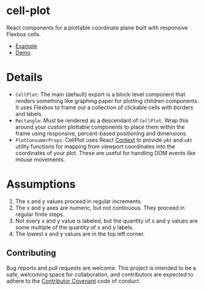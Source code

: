 # cell-plot

React components for a plottable coordinate plane built with responsive Flexbox cells.

* [Example](https://github.com/EmpaticoOrg/cell-plot/blob/master/stories/index.tsx)
* [Demo](https://empaticoorg.github.io/cell-plot/?left=0)

# Details

* `CellPlot`: The main (default) export is a block-level component that renders something like graphing paper for plotting children components. It uses Flexbox to frame out a collection of clickable cells with borders and labels.
* `Rectangle`: Must be rendered as a descendant of `CellPlot`. Wrap this around your custom plottable components to place them within the frame using responsive, percent-based positioning and dimensions.
* `PlotConsumerProps`: CellPlot uses React [Context](https://facebook.github.io/react/docs/context.html) to provide `yAt` and `xAt` utility functions for mapping from viewport coordinates into the coordinates of your plot. These are useful for handling DOM events like mouse movements.

# Assumptions

1. The x and y values proceed in regular increments.
2. The x and y axes are numeric, but not continuous. They proceed in regular finite steps.
3. Not every x and y value is labeled, but the quantity of x and y values are some multiple of the quantity of x and y labels.
4. The lowest x and y values are in the top left corner.

## Contributing

Bug reports and pull requests are welcome. This project is intended to be a safe, welcoming space for collaboration, and contributors are expected to adhere to the [Contributor Covenant](http://contributor-covenant.org) code of conduct.
